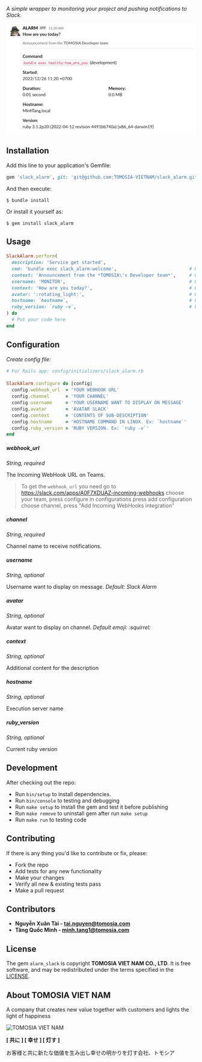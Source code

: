_A simple wrapper to monitoring your project and pushing notifications to Slack._

![How are you today?](images/sample.png "Sample")

## Installation

Add this line to your application's Gemfile:

```ruby
gem 'slack_alarm', git: 'git@github.com:TOMOSIA-VIETNAM/slack_alarm.git', branch: 'main'
```

And then execute:

    $ bundle install

Or install it yourself as:

    $ gem install slack_alarm

## Usage

```ruby
SlackAlarm.perform(
  description: 'Service get started',
  cmd: 'bundle exec slack_alarm:welcome',                           # Optional
  context: 'Announcement from the *TOMOSIA\'s Developer team*',     # Optional. Override setting configuration
  username: 'MONITOR',                                              # Optional. Override setting configuration
  context: 'How are you today?',                                    # Optional. Override setting configuration
  avatar: ':rotating_light:',                                       # Optional. Override setting configuration
  hostname: `hostname`,                                             # Optional. Override setting configuration
  ruby_version: `ruby -v`,                                          # Optional. Override setting configuration
) do
  # Put your code here
end
```

## Configuration

_Create config file:_

```ruby
# For Rails app: config/initializers/slack_alarm.rb

SlackAlarm.configure do |config|
  config.webhook_url  = 'YOUR WEBHOOK URL'
  config.channel      = 'YOUR CHANNEL'
  config.username     = 'YOUR USERNAME WANT TO DISPLAY ON MESSAGE'
  config.avatar       = 'AVATAR SLACK'
  config.context      = 'CONTENTS OF SUB-DESCRIPTION'
  config.hostname     = 'HOSTNAME COMMAND IN LINUX. Ex: `hostname`'
  config.ruby_version = 'RUBY VERSION. Ex: `ruby -v`'
end
```

##### webhook_url

*String, required*

The Incoming WebHook URL on Teams.

>To get the `webhook_url` you need
>go to https://slack.com/apps/A0F7XDUAZ-incoming-webhooks
>choose your team, press configure
>in configurations press add configuration
>choose channel, press "Add Incoming WebHooks integration"

##### channel

*String, required*

Channel name to receive notifications.

##### username

*String, optional*

Username want to display on message. _Default: Slack Alarm_

##### avatar

*String, optional*

Avatar want to display on channel. _Default emoji: :squirrel:_

##### context

*String, optional*

Additional content for the description

##### hostname

*String, optional*

Execution server name

##### ruby_version

*String, optional*

Current ruby version

## Development

After checking out the repo:

- Run `bin/setup` to install dependencies.
- Run `bin/console` to testing and debugging
- Run `make setup` to install the gem and test it before publishing
- Run `make remove` to uninstall gem after run `make setup`
- Run `make run` to testing code

## Contributing

If there is any thing you'd like to contribute or fix, please:

- Fork the repo
- Add tests for any new functionality
- Make your changes
- Verify all new & existing tests pass
- Make a pull request

## Contributors

- **Nguyễn Xuân Tài - tai.nguyen@tomosia.com**
- **Tăng Quốc Minh - minh.tang1@tomosia.com**

## License

The gem `alarm_slack` is copyright **TOMOSIA VIET NAM CO., LTD**. It is free software, and may be redistributed under the terms specified in the [LICENSE](https://opensource.org/licenses/MIT).

## About TOMOSIA VIET NAM

A company that creates new value together with customers and lights the light of happiness


![TOMOSIA VIET NAM](https://www.tomosia.com/img/logo/company-logo-dark@2x.png "TOMOSIA VIET NAM")

**[ 共に ] [ 幸せ ] [ 灯す ]**

お客様と共に新たな価値を生み出し幸せの明かりを灯す会社、トモシア
